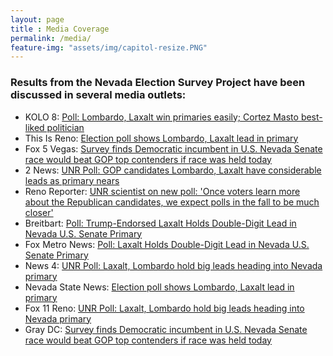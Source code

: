 ```yaml
--- 
layout: page
title : Media Coverage
permalink: /media/ 
feature-img: "assets/img/capitol-resize.PNG"
---
```


### Results from the Nevada Election Survey Project have been discussed in several media outlets:

* KOLO 8: [Poll: Lombardo, Laxalt win primaries easily; Cortez Masto best-liked politician](https://www.kolotv.com/2022/06/05/poll-lombardo-laxalt-win-primaries-easily-cortez-maso-best-liked-politician/)
* This Is Reno: [Election poll shows Lombardo, Laxalt lead in primary](https://thisisreno.com/2022/06/election-poll-shows-lombardo-laxalt-lead-in-primary/)
* Fox 5 Vegas: [Survey finds Democratic incumbent in U.S. Nevada Senate race would beat GOP top contenders if race was held today](https://www.fox5vegas.com/2022/06/14/survey-finds-democratic-incumbent-us-nevada-senate-race-would-beat-gop-top-contenders-if-race-was-held-today/)
* 2 News: [UNR Poll: GOP candidates Lombardo, Laxalt have considerable leads as primary nears](https://www.2news.com/news/unr-poll-gop-candidates-lombardo-laxalt-have-considerable-leads-as-primary-nears/article_165d52ba-e42f-11ec-92a6-1f328ef966ad.html)
* Reno Reporter: [UNR scientist on new poll: 'Once voters learn more about the Republican candidates, we expect polls in the fall to be much closer'](https://renoreporter.com/stories/627412440-unr-scientist-on-new-poll-once-voters-learn-more-about-the-republican-candidates-we-expect-polls-in-the-fall-to-be-much-closer)
* Breitbart: [Poll: Trump-Endorsed Laxalt Holds Double-Digit Lead in Nevada U.S. Senate Primary](https://www.breitbart.com/politics/2022/06/04/poll-trump-endorsed-laxalt-holds-double-digit-lead-in-nevada-u-s-senate-primary/)
* Fox Metro News: [Poll: Laxalt Holds Double-Digit Lead in Nevada U.S. Senate Primary](https://foxmetronews.com/news/poll-laxalt-holds-double-digit-lead-in-nevada-u-s-senate-primary/)
* News 4: [UNR Poll: Laxalt, Lombardo hold big leads heading into Nevada primary](https://mynews4.com/news/local/unr-poll-lombardo-laxalt-hold-big-leads-in-nevada-primary-nevada-state-senate-nevada-governors-race-joe-lombardo-adam-laxalt)
* Nevada State News: [Election poll shows Lombardo, Laxalt lead in primary](https://nevadastate.news/2022/06/election-poll-shows-lombardo-laxalt-lead-in-primary/)
* Fox 11 Reno: [UNR Poll: Laxalt, Lombardo hold big leads heading into Nevada primary](https://foxreno.com/news/election/unr-poll-lombardo-laxalt-hold-big-leads-in-nevada-primary-nevada-state-senate-nevada-governors-race-joe-lombardo-adam-laxalt)
* Gray DC: [Survey finds Democratic incumbent in U.S. Nevada Senate race would beat GOP top contenders if race was held today](https://www.graydc.com/2022/06/14/survey-finds-democratic-incumbent-us-nevada-senate-race-would-beat-gop-top-contenders-if-race-was-held-today/)
